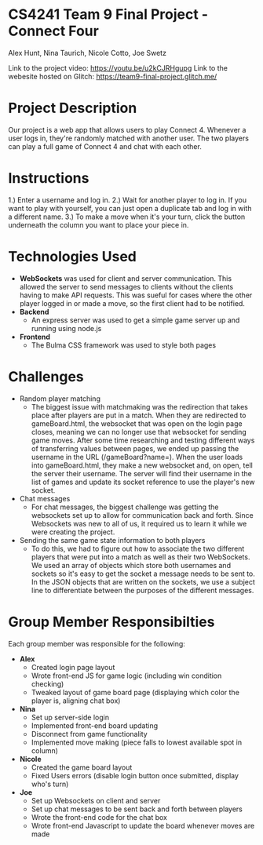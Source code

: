 CS4241 Team 9 Final Project - Connect Four
===

Alex Hunt, Nina Taurich, Nicole Cotto, Joe Swetz

Link to the project video: https://youtu.be/u2kCJRHgupg
Link to the webesite hosted on Glitch: https://team9-final-project.glitch.me/

# Project Description
Our project is a web app that allows users to play Connect 4. Whenever a user logs in, they're randomly matched with another user. The two players can play a full game of Connect 4 and chat with each other. 

# Instructions
1.) Enter a username and log in.
2.) Wait for another player to log in. If you want to play with yourself, you can just open a duplicate tab and log in with a different name.
3.) To make a move when it's your turn, click the button underneath the column you want to place your piece in.

# Technologies Used
 - **WebSockets** was used for client and server communication. This allowed the server to send
 messages to clients without the clients having to make API requests. This was sueful for cases
 where the other player logged in or made a move, so the first client had to be notified.
 - **Backend**
   - An express server was used to get a simple game server up and running using node.js
 - **Frontend**
   - The Bulma CSS framework was used to style both pages

# Challenges
- Random player matching
  - The biggest issue with matchmaking was the redirection that takes place after players are
  put in a match. When they are redirected to gameBoard.html, the websocket that was open on the
  login page closes, meaning we can no longer use that websocket for sending game moves. After
  some time researching and testing different ways of transferring values between pages, we 
  ended up passing the username in the URL (/gameBoard?name=). When the user loads into 
  gameBoard.html, they make a new websocket and, on open, tell the server their username. The
  server will find their username in the list of games and update its socket reference to use the
  player's new socket.
- Chat messages
  - For chat messages, the biggest challenge was getting the websockets set up to allow
  for communication back and forth. Since Websockets was new to all of us, it required us
  to learn it while we were creating the project.
- Sending the same game state information to both players
  - To do this, we had to figure out how to associate the two different players that were put
  into a match as well as their two WebSockets. We used an array of objects which store both
  usernames and sockets so it's easy to get the socket a message needs to be sent to. In the
  JSON objects that are written on the sockets, we use a subject line to differentiate between
  the purposes of the different messages.

# Group Member Responsibilties
Each group member was responsible for the following:
- **Alex**
  - Created login page layout
  - Wrote front-end JS for game logic (including win condition checking)
  - Tweaked layout of game board page (displaying which color the player is, aligning chat box)
- **Nina**
  - Set up server-side login
  - Implemented front-end board updating
  - Disconnect from game functionality
  - Implemented move making (piece falls to lowest available spot in column)
- **Nicole**
  - Created the game board layout
  - Fixed Users errors (disable login button once submitted, display who's turn)
- **Joe**
  - Set up Websockets on client and server
  - Set up chat messages to be sent back and forth between players
  - Wrote the front-end code for the chat box
  - Wrote front-end Javascript to update the board whenever moves are made
